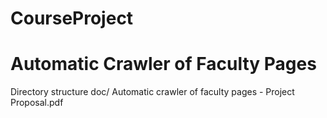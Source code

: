 # CourseProject
# Automatic Crawler of Faculty Pages

Directory structure
doc/
   Automatic crawler of faculty pages - Project Proposal.pdf
